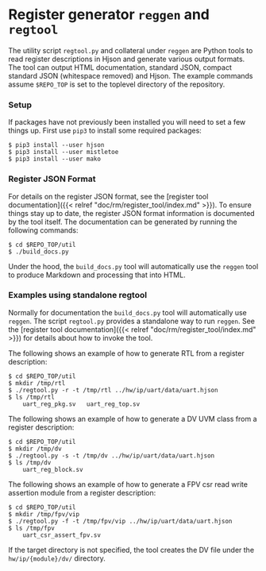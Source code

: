 # Register generator `reggen` and `regtool`

The utility script `regtool.py` and collateral under `reggen` are Python
tools to read register descriptions in Hjson and generate various output
formats. The tool can output HTML documentation, standard JSON, compact
standard JSON (whitespace removed) and Hjson.  The example commands assume
`$REPO_TOP` is set to the toplevel directory of the repository.

### Setup

If packages have not previously been installed you will need to set a
few things up. First use `pip3` to install some required packages:

```console
$ pip3 install --user hjson
$ pip3 install --user mistletoe
$ pip3 install --user mako
```

### Register JSON Format

For details on the register JSON format, see the
[register tool documentation]({{< relref "doc/rm/register_tool/index.md" >}}).
To ensure things stay up to date, the register JSON format information
is documented by the tool itself.
The documentation can be generated by running the following commands:

```console
$ cd $REPO_TOP/util
$ ./build_docs.py
```
Under the hood, the `build_docs.py` tool will automatically use the `reggen`
tool to produce Markdown and processing that into HTML.

### Examples using standalone regtool

Normally for documentation the `build_docs.py` tool will automatically
use `reggen`. The script `regtool.py` provides a standalone way to run
`reggen`. See the
[register tool documentation]({{< relref "doc/rm/register_tool/index.md" >}})
for details about how to invoke the tool.

The following shows an example of how to generate RTL from a register
description:

```console
$ cd $REPO_TOP/util
$ mkdir /tmp/rtl
$ ./regtool.py -r -t /tmp/rtl ../hw/ip/uart/data/uart.hjson
$ ls /tmp/rtl
    uart_reg_pkg.sv   uart_reg_top.sv
```

The following shows an example of how to generate a DV UVM class from
a register description:

```console
$ cd $REPO_TOP/util
$ mkdir /tmp/dv
$ ./regtool.py -s -t /tmp/dv ../hw/ip/uart/data/uart.hjson
$ ls /tmp/dv
    uart_reg_block.sv
```

The following shows an example of how to generate a FPV csr read write assertion
module from a register description:

```console
$ cd $REPO_TOP/util
$ mkdir /tmp/fpv/vip
$ ./regtool.py -f -t /tmp/fpv/vip ../hw/ip/uart/data/uart.hjson
$ ls /tmp/fpv
    uart_csr_assert_fpv.sv
```

If the target directory is not specified, the tool creates the DV file
under the `hw/ip/{module}/dv/` directory.
